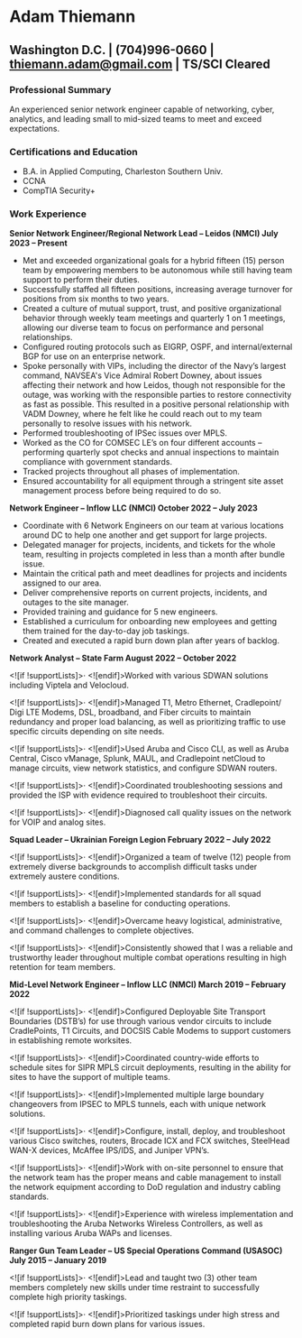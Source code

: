 # **Adam Thiemann**

## **Washington D.C. | (704)996-0660 | thiemann.adam@gmail.com | TS/SCI Cleared**

### **Professional Summary**
An experienced senior network engineer capable of networking, cyber, analytics, and leading small to mid-sized teams to meet and exceed expectations.

### **Certifications and Education**

- B.A. in Applied Computing, Charleston Southern Univ.
- CCNA
- CompTIA Security+
### **Work Experience**

**Senior Network Engineer/Regional Network Lead – Leidos (NMCI)  July 2023 – Present**

- Met and exceeded organizational goals for a hybrid fifteen (15) person team by empowering members to be autonomous while still having team support to perform their duties.
- Successfully staffed all fifteen positions, increasing average turnover for positions from six months to two years.
- Created a culture of mutual support, trust, and positive organizational behavior through weekly team meetings and quarterly 1 on 1 meetings, allowing our diverse team to focus on performance and personal relationships.
- Configured routing protocols such as EIGRP, OSPF, and internal/external BGP for use on an enterprise network.
- Spoke personally with VIPs, including the director of the Navy’s largest command, NAVSEA's Vice Admiral Robert Downey, about issues affecting their network and how Leidos, though not responsible for the outage, was working with the responsible parties to restore connectivity as fast as possible. This resulted in a positive personal relationship with VADM Downey, where he felt like he could reach out to my team personally to resolve issues with his network. 
- Performed troubleshooting of IPSec issues over MPLS.
- Worked as the CO for COMSEC LE’s on four different accounts – performing quarterly spot checks and annual inspections to maintain compliance with government standards.
- Tracked projects throughout all phases of implementation.
- Ensured accountability for all equipment through a stringent site asset management process before being required to do so.

**Network Engineer – Inflow LLC (NMCI)  October 2022 – July 2023**

- Coordinate with 6 Network Engineers on our team at various locations around DC to help one another and get support for large projects.
- Delegated manager for projects, incidents, and tickets for the whole team, resulting in projects completed in less than a month after bundle issue.
- Maintain the critical path and meet deadlines for projects and incidents assigned to our area.
- Deliver comprehensive reports on current projects, incidents, and outages to the site manager.
- Provided training and guidance for 5 new engineers.
- Established a curriculum for onboarding new employees and getting them trained for the day-to-day job taskings.
- Created and executed a rapid burn down plan after years of backlog.

**Network Analyst – State Farm  August 2022 – October 2022**

<![if !supportLists]>· <![endif]>Worked with various SDWAN solutions including Viptela and Velocloud.

<![if !supportLists]>· <![endif]>Managed T1, Metro Ethernet, Cradlepoint/ Digi LTE Modems, DSL, broadband, and Fiber circuits to maintain redundancy and proper load balancing, as well as prioritizing traffic to use specific circuits depending on site needs.

<![if !supportLists]>· <![endif]>Used Aruba and Cisco CLI, as well as Aruba Central, Cisco vManage, Splunk, MAUL, and Cradlepoint netCloud to manage circuits, view network statistics, and configure SDWAN routers.

<![if !supportLists]>· <![endif]>Coordinated troubleshooting sessions and provided the ISP with evidence required to troubleshoot their circuits.

<![if !supportLists]>· <![endif]>Diagnosed call quality issues on the network for VOIP and analog sites.

**Squad Leader – Ukrainian Foreign Legion  February 2022 – July 2022**

<![if !supportLists]>· <![endif]>Organized a team of twelve (12) people from extremely diverse backgrounds to accomplish difficult tasks under extremely austere conditions.

<![if !supportLists]>· <![endif]>Implemented standards for all squad members to establish a baseline for conducting operations.

<![if !supportLists]>· <![endif]>Overcame heavy logistical, administrative, and command challenges to complete objectives.

<![if !supportLists]>· <![endif]>Consistently showed that I was a reliable and trustworthy leader throughout multiple combat operations resulting in high retention for team members.

**Mid-Level Network Engineer – Inflow LLC (NMCI)  March 2019 – February 2022**

<![if !supportLists]>· <![endif]>Configured Deployable Site Transport Boundaries (DSTB’s) for use through various vendor circuits to include CradlePoints, T1 Circuits, and DOCSIS Cable Modems to support customers in establishing remote worksites.

<![if !supportLists]>· <![endif]>Coordinated country-wide efforts to schedule sites for SIPR MPLS circuit deployments, resulting in the ability for sites to have the support of multiple teams.

<![if !supportLists]>· <![endif]>Implemented multiple large boundary changeovers from IPSEC to MPLS tunnels, each with unique network solutions.

<![if !supportLists]>· <![endif]>Configure, install, deploy, and troubleshoot various Cisco switches, routers, Brocade ICX and FCX switches, SteelHead WAN-X devices, McAffee IPS/IDS, and Juniper VPN’s.

<![if !supportLists]>· <![endif]>Work with on-site personnel to ensure that the network team has the proper means and cable management to install the network equipment according to DoD regulation and industry cabling standards.

<![if !supportLists]>· <![endif]>Experience with wireless implementation and troubleshooting the Aruba Networks Wireless Controllers, as well as installing various Aruba WAPs and licenses.

**Ranger Gun Team Leader – US Special Operations Command (USASOC)  July 2015 – January 2019**

<![if !supportLists]>· <![endif]>Lead and taught two (3) other team members completely new skills under time restraint to successfully complete high priority taskings.

<![if !supportLists]>· <![endif]>Prioritized taskings under high stress and completed rapid burn down plans for various issues.
<!--stackedit_data:
eyJoaXN0b3J5IjpbMTM5MjA5MjU1NF19
-->